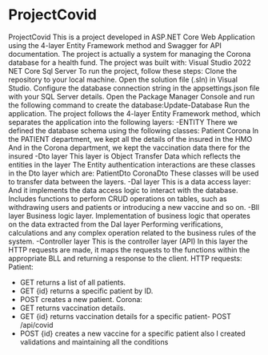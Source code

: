 # ProjectCovid
ProjectCovid
This is a project developed in ASP.NET Core Web Application using the 4-layer Entity Framework
method and Swagger for API documentation.
The project is actually a system for managing the Corona database for a health fund.
The project was built with:
Visual Studio 2022
NET Core
Sql Server
To run the project, follow these steps:
   Clone the repository to your local machine.
   Open the solution file (.sln) in Visual Studio.
   Configure the database connection string in the appsettings.json file with your SQL Server details.
   Open the Package Manager Console and run the following command to create the database:Update-Database
   Run the application.
The project follows the 4-layer Entity Framework method, which separates the application into the following layers:
-ENTITY 
There we defined the database schema using the following classes:
Patient
Corona
In the PATIENT department, we kept all the details of the insured in the HMO
And in the Corona department, we kept the vaccination data there for the insured
-Dto layer
This layer is Object Transfer Data which reflects the entities in the layer
The Entity authentication interactions are these classes in the Dto layer which are:
PatientDto
CoronaDto
These classes will be used to transfer data between the layers.
-Dal layer
This is a data access layer:
And it implements the data access logic to interact with the database.
Includes functions to perform CRUD operations on tables,
such as withdrawing users and patients or introducing a new vaccine and so on.
-Bll layer
Business logic layer.
Implementation of business logic that operates on the data extracted from the Dal layer
Performing verifications, calculations and any complex operation related to the business rules of
the system.
-Controller layer
This is the controller layer (API)
In this layer the HTTP requests are made, it maps the requests
to the functions within the appropriate BLL and returning a response to the client.
HTTP requests:
Patient:
- GET 
  returns a list of all patients.
- GET {id}
  returns a specific patient by ID.
- POST 
  creates a new patient.
Corona:
- GET 
  returns vaccination details.
- GET {id}
   returns vaccination details for a specific patient- POST /api/covid
 - POST {id}
   creates a new vaccine for a specific patient
  also I created validations and maintaining all the conditions
